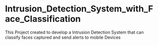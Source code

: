 # Intrusion_Detection_System_with_Face_Classification
This Project created to develop a Intrusion Detection System that can classify faces captured and send alerts to mobile Devices
